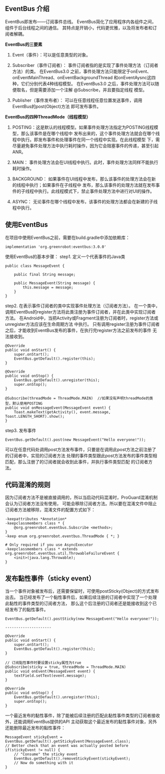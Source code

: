 ## EventBus 介绍 ##
EventBus即发布——订阅事件总线。
EventBus简化了应用程序内各组件之间，组件于后台线程之间的通信。
其特点是开销小，代码更优雅，以及将发布者和订阅者解耦。

**EventBus的三要素**
1. Event（事件）：可以是任意类型的对象。

2. Subscriber（事件订阅者）： 事件订阅者指的是实现了事件处理方法（订阅者方法）的类。
在EventBus3.0 之前，事件处理方法只能限定于onEvent、onEventMainThread、onEventBackgroundThread
和onEventAysnc这四种，它们分别代表4种线程模型。
在EventBus3.0 之后，事件处理方法可以随便取名，但是需要添加一个注解 @Subscribe，并且要指定线程
模型。

3. Publisher（事件发布者）： 可以在任意线程任意位置发送事件，调用EventBus的post(Object)方法
即可发布事件。

**EventBus的四种ThreadMode（线程模型）**
1. POSTING：这是默认的线程模型。如果事件处理方法指定为POSTING线程模型，那么该事件是在哪个线程中
发布出来的，这个事件处理方法就会在哪个线程中执行。即发布事件和处理事件在同一个线程中实现。在此线程模型
下，需尽量避免事件处理方法中执行耗时操作，因为它会阻塞事件的传递，甚至引起ANR。

2. MAIN： 事件处理方法会在UI线程中执行。此时，事件处理方法同样不能执行耗时操作。

3. BACKGROUND： 如果事件在UI线程中发布，那么该事件的处理方法会在新的线程中执行；如果事件在子线程中
发布，那么该事件的处理方法就在发布事件的子线程中执行。此线程模式下，禁止事件处理方法中进行对UI的操作。

4. ASYNC： 无论事件在哪个线程中发布，该事件的处理方法都会在新建的子线程中执行。

## 使用EventBus ##
在项目中使用EventBus之前，需要在build.gradle中添加依赖库：

	implementation 'org.greenrobot:eventbus:3.0.0'

使用EventBus的基本步骤：
step1. 定义一个代表事件的Java类

	public class MessageEvent {
	 
	    public final String message;
	 
	    public MessageEvent(String message) {
	        this.message = message;
	    }
	}

step2. 在表示事件订阅者的类中实现事件处理方法（订阅者方法）。
在一个类中，调用EventBus的register方法将此类注册为事件订阅者，并在此类中实现订阅者方法。
在Android中，当把Activity或Fragment注册为订阅者时，register方法或unregister方法应该在生命周期方法
中执行。
只有调用register注册为事件订阅者之后，才能收到EventBus发布的事件，在执行完register方法之前发布的事件
无法接收到。

	@Override
	public void onStart() {
	    super.onStart();
	    EventBus.getDefault().register(this);
	}
	 
	@Override
	public void onStop() {
	    EventBus.getDefault().unregister(this);
	    super.onStop();
	}

	@Subscribe(threadMode = ThreadMode.MAIN)  //如果没有声明threadMode的类型，默认使用POSTING
	public void onMessageEvent(MessageEvent event) {
	    Toast.makeText(getActivity(), event.message, Toast.LENGTH_SHORT).show();
	}

step3. 发布事件

	EventBus.getDefault().post(new MessageEvent("Hello everyone!"));

可以在任意代码处调用post方法发布事件，只要是在调用此post方法之前注册了的订阅者中，实现的订阅者方法
处理的事件类型跟此post方法发布的事件类型相匹配，那么注册了的订阅者就会收到此事件，并执行事件类型匹配
的订阅者方法。

## 代码混淆的规则 ##
因为订阅者方法不是被直接调用的，所以当启动代码混淆时，ProGuard混淆机制会认为订阅者方法没有使用，
可能会移除订阅者方法。所以要在混淆文件中阻止订阅者方法被移除，混淆文件的配置方式如下：

	-keepattributes *Annotation*
	-keepclassmembers class * {
	    @org.greenrobot.eventbus.Subscribe <methods>;
	}
	-keep enum org.greenrobot.eventbus.ThreadMode { *; }
	 
	# Only required if you use AsyncExecutor
	-keepclassmembers class * extends org.greenrobot.eventbus.util.ThrowableFailureEvent {
	    <init>(java.lang.Throwable);
	}

## 发布黏性事件（sticky event） ##
当一个事件对象被发布后，还需要保留时，可使用postSticky(Object)的方式发布出去。
当已经发布了一个黏性事件后，如果后续注册的订阅者中实现了一个处理此黏性的事件类型的订阅者方法，
那么这个后注册的订阅者还是能接收到这个已经发布了的黏性事件。

	EventBus.getDefault().postSticky(new MessageEvent("Hello everyone!"));	
	
	---------------------

	@Override
	public void onStart() {
	    super.onStart();
	    EventBus.getDefault().register(this);
	}
	
	// 订阅黏性事件时要设置sticky属性为true
	@Subscribe(sticky = true, threadMode = ThreadMode.MAIN)
	public void onEvent(MessageEvent event) {   
	    textField.setText(event.message);
	}
	
	@Override
	public void onStop() {
	    EventBus.getDefault().unregister(this);    
	    super.onStop();
	}

一个最近发布的黏性事件，除了能被后续注册的匹配此黏性事件类型的订阅者接收外，还能调用EventBus提供的API
主动获取这个最近发布的黏性事件对象，另外还能删除最近发布的黏性事件：

	MessageEvent stickyEvent = EventBus.getDefault().getStickyEvent(MessageEvent.class);
	// Better check that an event was actually posted before
	if(stickyEvent != null) {
	    // "Consume" the sticky event
	    EventBus.getDefault().removeStickyEvent(stickyEvent);
	    // Now do something with it
	}